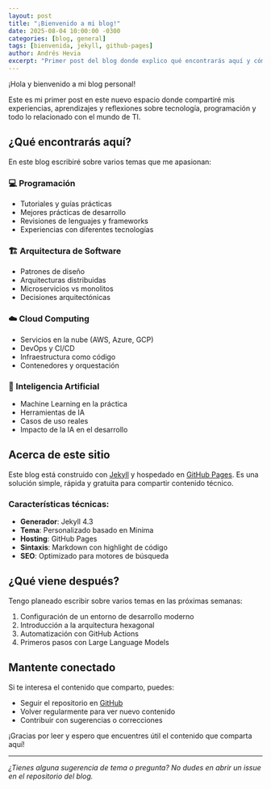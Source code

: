 ```yaml
---
layout: post
title: "¡Bienvenido a mi blog!"
date: 2025-08-04 10:00:00 -0300
categories: [blog, general]
tags: [bienvenida, jekyll, github-pages]
author: Andrés Hevia
excerpt: "Primer post del blog donde explico qué encontrarás aquí y cómo está construido este sitio."
---
```


¡Hola y bienvenido a mi blog personal!

Este es mi primer post en este nuevo espacio donde compartiré mis experiencias, aprendizajes y reflexiones sobre tecnología, programación y todo lo relacionado con el mundo de TI.

<!--more-->

## ¿Qué encontrarás aquí?

En este blog escribiré sobre varios temas que me apasionan:

### 💻 Programación
- Tutoriales y guías prácticas
- Mejores prácticas de desarrollo
- Revisiones de lenguajes y frameworks
- Experiencias con diferentes tecnologías

### 🏗️ Arquitectura de Software
- Patrones de diseño
- Arquitecturas distribuidas
- Microservicios vs monolitos
- Decisiones arquitectónicas

### ☁️ Cloud Computing
- Servicios en la nube (AWS, Azure, GCP)
- DevOps y CI/CD
- Infraestructura como código
- Contenedores y orquestación

### 🤖 Inteligencia Artificial
- Machine Learning en la práctica
- Herramientas de IA
- Casos de uso reales
- Impacto de la IA en el desarrollo

## Acerca de este sitio

Este blog está construido con [Jekyll](https://jekyllrb.com/) y hospedado en [GitHub Pages](https://pages.github.com/). Es una solución simple, rápida y gratuita para compartir contenido técnico.

### Características técnicas:
- **Generador**: Jekyll 4.3
- **Tema**: Personalizado basado en Minima
- **Hosting**: GitHub Pages
- **Sintaxis**: Markdown con highlight de código
- **SEO**: Optimizado para motores de búsqueda

## ¿Qué viene después?

Tengo planeado escribir sobre varios temas en las próximas semanas:

1. Configuración de un entorno de desarrollo moderno
2. Introducción a la arquitectura hexagonal
3. Automatización con GitHub Actions
4. Primeros pasos con Large Language Models

## Mantente conectado

Si te interesa el contenido que comparto, puedes:
- Seguir el repositorio en [GitHub](https://github.com/andresoid/ahevia_blog)
- Volver regularmente para ver nuevo contenido
- Contribuir con sugerencias o correcciones

¡Gracias por leer y espero que encuentres útil el contenido que comparta aquí!

---

*¿Tienes alguna sugerencia de tema o pregunta? No dudes en abrir un issue en el repositorio del blog.*
